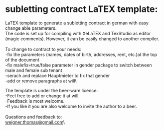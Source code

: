 subletting contract LaTEX template:
===================================

LaTEX template to generate a subletting contract in german with easy change able parameters.\
The code is set up for compiling with XeLaTEX and TexStudio as editor (magic comments). However, it can be easily changed to another compiler.\
\
To change to contract to your needs:\
-fix the parameters (names, dates of birth, addresses, rent, etc.)at the top of the document\
-fix malefix=true/false parameter in gender package to switch between male and female sub tenant\
-serach and replace Hauptmieter to fix that gender\
-add or remove paragraphs at will\

The template is under the beer-ware licence:\
-Feel free to add or change it at will.\
-Feedback is most welcome.\
-If you like it you are also welcome to invite the author to a beer.\
\
Questions and feedback to:\
weigner.thomas@gmail.com\
